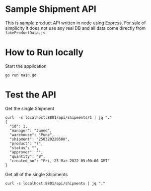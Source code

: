 # Sample Shipment API

This is sample product API written in node using Express. For sale of simplicity it does not use any real DB and all data come directly from `fakeProductData.js`


# How to Run locally

Start the application

`go run main.go`

# Test the API

Get the single Shipment

```
curl  -s localhost:8801/api/shipments/1 | jq "."
{
  "id": 1,
  "manager": "Juned",
  "warehouse": "Pune",
  "shipment": "250320220500",
  "product": "7",
  "status": "",
  "approver": "",
  "quantity": "8",
  "created_on": "Fri, 25 Mar 2022 05:00:00 GMT"
}

```

Get all of the  single Shipments
```
curl -s localhost:8801/api/shipments | jq "."
```